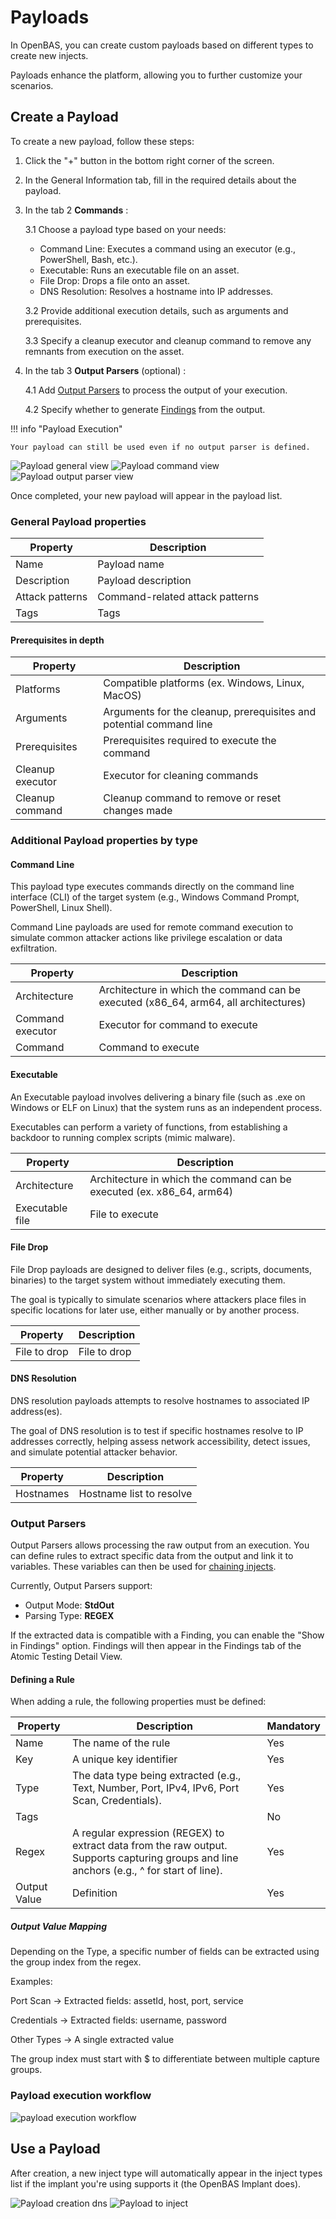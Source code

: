 # Payloads

In OpenBAS, you can create custom payloads based on different types to create new injects.

Payloads enhance the platform, allowing you to further customize your scenarios.

## Create a Payload

To create a new payload, follow these steps:

1. Click the "+" button in the bottom right corner of the screen.

2. In the General Information tab, fill in the required details about the payload.

3. In the tab 2 **Commands** :

   3.1 Choose a payload type based on your needs:

    * Command Line: Executes a command using an executor (e.g., PowerShell, Bash, etc.).
    * Executable: Runs an executable file on an asset.
    * File Drop: Drops a file onto an asset.
    * DNS Resolution: Resolves a hostname into IP addresses.

   3.2 Provide additional execution details, such as arguments and prerequisites.

   3.3 Specify a cleanup executor and cleanup command to remove any remnants from execution on the asset.

4. In the tab 3 **Output Parsers** (optional) :

   4.1 Add [Output Parsers](#output-parsers) to process the output of your execution.

   4.2 Specify whether to generate [Findings](../findings.md) from the output.

!!! info "Payload Execution"

    Your payload can still be used even if no output parser is defined.

![Payload general view](assets/payload-general-view.png)
![Payload command view](assets/payload-command-view.png)
![Payload output parser view](assets/payload-output-parser-view.png)

Once completed, your new payload will appear in the payload list.

### General Payload properties

| Property        | Description                     |
|-----------------|---------------------------------|
| Name            | Payload name                    |
| Description     | Payload description             |
| Attack patterns | Command-related attack patterns |
| Tags            | Tags                            |

#### Prerequisites in depth

| Property         | Description                                                         |
|------------------|---------------------------------------------------------------------|
| Platforms        | Compatible platforms (ex. Windows, Linux, MacOS)                    | 
| Arguments        | Arguments for the cleanup, prerequisites and potential command line |                                                                                                                                                                                                                                         |
| Prerequisites    | Prerequisites required to execute the command                       |                                                                                                                                                                                                                      |
| Cleanup executor | Executor for cleaning commands                                      |                                     |
| Cleanup command  | Cleanup command to remove or reset changes made                     |                    

### Additional Payload properties by type

#### Command Line

This payload type executes commands directly on the command line interface (CLI) of the target system
(e.g., Windows Command Prompt, PowerShell, Linux Shell).

Command Line payloads are used for remote command execution to simulate common attacker actions like privilege
escalation or data exfiltration.

| Property         | Description                                                                          |
|------------------|--------------------------------------------------------------------------------------|
| Architecture     | Architecture in which the command can be executed (x86_64, arm64, all architectures) |
| Command executor | Executor for command to execute                                                      |
| Command          | Command to execute                                                                   |

#### Executable

An Executable payload involves delivering a binary file (such as .exe on Windows or ELF on Linux) that the system runs
as an independent process.

Executables can perform a variety of functions, from establishing a backdoor to running complex scripts (mimic malware).

| Property        | Description                                                           |
|-----------------|-----------------------------------------------------------------------|
| Architecture    | Architecture in which the command can be executed (ex. x86_64, arm64) |
| Executable file | File to execute                                                       |

#### File Drop

File Drop payloads are designed to deliver files (e.g., scripts, documents, binaries) to the target system without
immediately executing them.

The goal is typically to simulate scenarios where attackers place files in specific locations for later use, either
manually or by another process.

| Property     | Description  |
|--------------|--------------|
| File to drop | File to drop |

#### DNS Resolution

DNS resolution payloads attempts to resolve hostnames to associated IP address(es).

The goal of DNS resolution is to test if specific hostnames resolve to IP addresses correctly, helping assess network
accessibility, detect issues, and simulate potential attacker behavior.

| Property  | Description              |
|-----------|--------------------------|
| Hostnames | Hostname list to resolve |

### Output Parsers

Output Parsers allows processing the raw output from an execution. You can define rules to extract specific data from
the output and link it to variables. 
These variables can then be used for [chaining injects](../injects.md/#conditional-execution-of-injects).

Currently, Output Parsers support:

* Output Mode: **StdOut**
* Parsing Type: **REGEX**

If the extracted data is compatible with a Finding, you can enable the "Show in Findings" option. Findings will then
appear in the Findings tab of the Atomic Testing Detail View.

#### Defining a Rule

When adding a rule, the following properties must be defined:

| Property     | Description                                                                                                                               | Mandatory |
|--------------|-------------------------------------------------------------------------------------------------------------------------------------------|-----------|
| Name         | The name of the rule                                                                                                                      | Yes       |
| Key          | A unique key identifier                                                                                                                   | Yes       |
| Type         | The data type being extracted (e.g., Text, Number, Port, IPv4, IPv6, Port Scan, Credentials).                                             | Yes       |
| Tags         |                                                                                                                                           | No        |
| Regex        | A regular expression (REGEX) to extract data from the raw output. Supports capturing groups and line anchors (e.g., ^ for start of line). | Yes       |
| Output Value | Definition                                                                                                                                | Yes       |

##### Output Value Mapping

Depending on the Type, a specific number of fields can be extracted using the group index from the regex.

Examples:

Port Scan → Extracted fields: assetId, host, port, service

Credentials → Extracted fields: username, password

Other Types → A single extracted value

The group index must start with $ to differentiate between multiple capture groups.


### Payload execution workflow

![payload execution workflow](assets/payload-execution-workflow.png)

## Use a Payload

After creation, a new inject type will automatically appear in the inject types list if the implant you're using
supports it (the OpenBAS Implant does).

![Payload creation dns](assets/payload-creation-dns.png)
![Payload to inject](assets/payload-to-inject.png)
